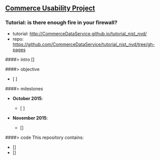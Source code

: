 ## [Commerce Usability Project](http://commercedataservice.github.io/CommerceUsabilityProject/)
### Tutorial: is there enough fire in your firewall?

- tutorial: http://CommerceDataService.github.io/tutorial_nist_nvd/
- repo: https://github.com/CommerceDataService/tutorial_nist_nvd/tree/gh-pages

####> intro
[]

####> objective
- [ ]

####> milestones
- **October 2015**: 
  - [ ]
  
- **November 2015**:
  - [] 

####> code
This repository contains:
- []
- []

